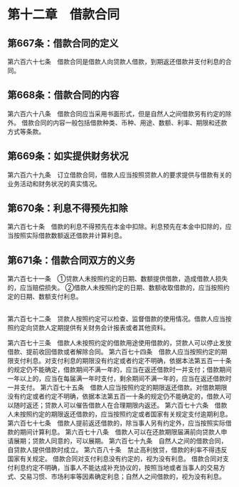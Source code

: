 # 第十二章　借款合同

## 第667条：借款合同的定义
第六百六十七条　借款合同是借款人向贷款人借款，到期返还借款并支付利息的合同。

## 第668条：借款合同的内容
第六百六十八条　借款合同应当采用书面形式，但是自然人之间借款另有约定的除外。
借款合同的内容一般包括借款种类、币种、用途、数额、利率、期限和还款方式等条款。

## 第669条：如实提供财务状况
第六百六十九条　订立借款合同，借款人应当按照贷款人的要求提供与借款有关的业务活动和财务状况的真实情况。

## 第670条：利息不得预先扣除
第六百七十条　借款的利息不得预先在本金中扣除。利息预先在本金中扣除的，应当按照实际借款数额返还借款并计算利息。

## 第671条：借款合同双方的义务
第六百七十一条　①贷款人未按照约定的日期、数额提供借款，造成借款人损失的，应当赔偿损失。
②借款人未按照约定的日期、数额收取借款的，应当按照约定的日期、数额支付利息。

## 
第六百七十二条　贷款人按照约定可以检查、监督借款的使用情况。借款人应当按照约定向贷款人定期提供有关财务会计报表或者其他资料。

第六百七十三条　借款人未按照约定的借款用途使用借款的，贷款人可以停止发放借款、提前收回借款或者解除合同。
第六百七十四条　借款人应当按照约定的期限支付利息。对支付利息的期限没有约定或者约定不明确，依据本法第五百一十条的规定仍不能确定，借款期间不满一年的，应当在返还借款时一并支付；借款期间一年以上的，应当在每届满一年时支付，剩余期间不满一年的，应当在返还借款时一并支付。
第六百七十五条　借款人应当按照约定的期限返还借款。对借款期限没有约定或者约定不明确，依据本法第五百一十条的规定仍不能确定的，借款人可以随时返还；贷款人可以催告借款人在合理期限内返还。
第六百七十六条　借款人未按照约定的期限返还借款的，应当按照约定或者国家有关规定支付逾期利息。
第六百七十七条　借款人提前返还借款的，除当事人另有约定外，应当按照实际借款的期间计算利息。
第六百七十八条　借款人可以在还款期限届满前向贷款人申请展期；贷款人同意的，可以展期。
第六百七十九条　自然人之间的借款合同，自贷款人提供借款时成立。
第六百八十条　禁止高利放贷，借款的利率不得违反国家有关规定。
借款合同对支付利息没有约定的，视为没有利息。
借款合同对支付利息约定不明确，当事人不能达成补充协议的，按照当地或者当事人的交易方式、交易习惯、市场利率等因素确定利息；自然人之间借款的，视为没有利息。